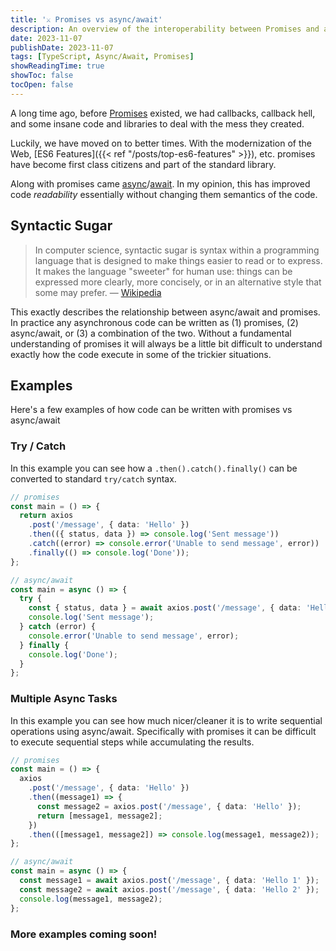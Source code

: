 ```yaml
---
title: '⚔️ Promises vs async/await'
description: An overview of the interoperability between Promises and async/await in TypeScript.
date: 2023-11-07
publishDate: 2023-11-07
tags: [TypeScript, Async/Await, Promises]
showReadingTime: true
showToc: false
tocOpen: false
---
```


A long time ago, before [Promises](https://developer.mozilla.org/en-US/docs/Web/JavaScript/Reference/Global_Objects/Promise) existed, we had callbacks, callback hell, and some insane code and libraries to deal with the mess they created.

Luckily, we have moved on to better times. With the modernization of the Web, [ES6 Features]({{< ref "/posts/top-es6-features" >}}), etc. promises have become first class citizens and part of the standard library.

Along with promises came [async][async]/[await][await]. In my opinion, this has improved code _readability_ essentially without changing them semantics of the code.

## Syntactic Sugar

> In computer science, syntactic sugar is syntax within a programming language that is designed to make things easier to read or to express. It makes the language "sweeter" for human use: things can be expressed more clearly, more concisely, or in an alternative style that some may prefer.
> — [Wikipedia][1]

This exactly describes the relationship between async/await and promises. In practice any asynchronous code can be written as (1) promises, (2) async/await, or (3) a combination of the two. Without a fundamental understanding of promises it will always be a little bit difficult to understand exactly how the code execute in some of the trickier situations.

## Examples

Here's a few examples of how code can be written with promises vs async/await

### Try / Catch

In this example you can see how a `.then().catch().finally()` can be converted to standard `try/catch` syntax.

```typescript
// promises
const main = () => {
  return axios
    .post('/message', { data: 'Hello' })
    .then(({ status, data }) => console.log('Sent message'))
    .catch((error) => console.error('Unable to send message', error))
    .finally(() => console.log('Done'));
};
```

```typescript
// async/await
const main = async () => {
  try {
    const { status, data } = await axios.post('/message', { data: 'Hello' });
    console.log('Sent message');
  } catch (error) {
    console.error('Unable to send message', error);
  } finally {
    console.log('Done');
  }
};
```

### Multiple Async Tasks

In this example you can see how much nicer/cleaner it is to write sequential operations using async/await. Specifically with promises it can be difficult to execute sequential steps while accumulating the results.

```typescript
// promises
const main = () => {
  axios
    .post('/message', { data: 'Hello' })
    .then((message1) => {
      const message2 = axios.post('/message', { data: 'Hello' });
      return [message1, message2];
    })
    .then(([message1, message2]) => console.log(message1, message2));
};
```

```typescript
// async/await
const main = async () => {
  const message1 = await axios.post('/message', { data: 'Hello 1' });
  const message2 = await axios.post('/message', { data: 'Hello 2' });
  console.log(message1, message2);
};
```

### More examples coming soon!

[1]: https://en.wikipedia.org/wiki/Syntactic_sugar
[async]: https://developer.mozilla.org/en-US/docs/Web/JavaScript/Reference/Operators/async_function
[await]: https://developer.mozilla.org/en-US/docs/Web/JavaScript/Reference/Operators/await
